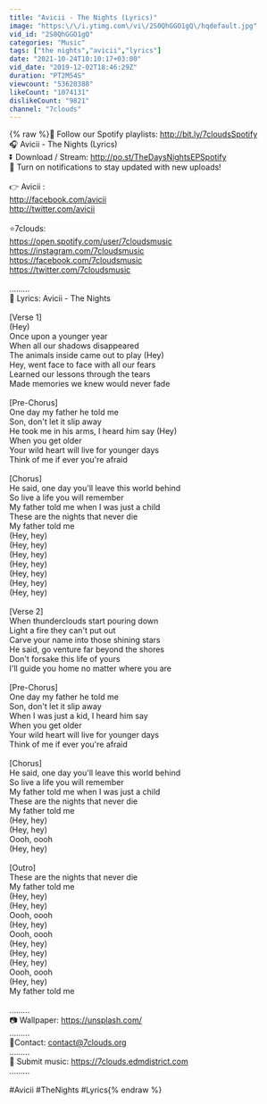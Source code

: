 ```yaml
---
title: "Avicii - The Nights (Lyrics)"
image: "https:\/\/i.ytimg.com\/vi\/2S0QhGGO1gQ\/hqdefault.jpg"
vid_id: "2S0QhGGO1gQ"
categories: "Music"
tags: ["the nights","avicii","lyrics"]
date: "2021-10-24T10:10:17+03:00"
vid_date: "2019-12-02T18:46:29Z"
duration: "PT2M54S"
viewcount: "53620388"
likeCount: "1074131"
dislikeCount: "9821"
channel: "7clouds"
---
```

{% raw %}🎵 Follow our Spotify playlists: <a rel="nofollow" target="blank" href="http://bit.ly/7cloudsSpotify">http://bit.ly/7cloudsSpotify</a><br />🎧 Avicii - The Nights (Lyrics)<br />⏬ Download / Stream: <a rel="nofollow" target="blank" href="http://po.st/TheDaysNightsEPSpotify">http://po.st/TheDaysNightsEPSpotify</a><br />🔔 Turn on notifications to stay updated with new uploads!<br /> <br />👉 Avicii :<br /><a rel="nofollow" target="blank" href="http://facebook.com/avicii">http://facebook.com/avicii</a><br /><a rel="nofollow" target="blank" href="http://twitter.com/avicii">http://twitter.com/avicii</a><br /><br />⭐️7clouds:<br /><a rel="nofollow" target="blank" href="https://open.spotify.com/user/7cloudsmusic">https://open.spotify.com/user/7cloudsmusic</a><br /><a rel="nofollow" target="blank" href="https://instagram.com/7cloudsmusic">https://instagram.com/7cloudsmusic</a><br /><a rel="nofollow" target="blank" href="https://facebook.com/7cloudsmusic">https://facebook.com/7cloudsmusic</a><br /><a rel="nofollow" target="blank" href="https://twitter.com/7cloudsmusic">https://twitter.com/7cloudsmusic</a><br /><br />.........<br />🎤 Lyrics: Avicii - The Nights<br /><br />[Verse 1]<br />(Hey)<br />Once upon a younger year<br />When all our shadows disappeared<br />The animals inside came out to play (Hey)<br />Hey, went face to face with all our fears<br />Learned our lessons through the tears<br />Made memories we knew would never fade<br /><br />[Pre-Chorus]<br />One day my father he told me<br />Son, don't let it slip away<br />He took me in his arms, I heard him say (Hey)<br />When you get older<br />Your wild heart will live for younger days<br />Think of me if ever you're afraid<br /><br />[Chorus]<br />He said, one day you'll leave this world behind<br />So live a life you will remember<br />My father told me when I was just a child<br />These are the nights that never die<br />My father told me<br />(Hey, hey)<br />(Hey, hey)<br />(Hey, hey)<br />(Hey, hey)<br />(Hey, hey)<br />(Hey, hey)<br />(Hey, hey)<br /><br />[Verse 2]<br />When thunderclouds start pouring down<br />Light a fire they can't put out<br />Carve your name into those shining stars<br />He said, go venture far beyond the shores<br />Don't forsake this life of yours<br />I'll guide you home no matter where you are<br /><br />[Pre-Chorus]<br />One day my father he told me<br />Son, don't let it slip away<br />When I was just a kid, I heard him say<br />When you get older<br />Your wild heart will live for younger days<br />Think of me if ever you're afraid<br /><br />[Chorus]<br />He said, one day you'll leave this world behind<br />So live a life you will remember<br />My father told me when I was just a child<br />These are the nights that never die<br />My father told me<br />(Hey, hey)<br />(Hey, hey)<br />Oooh, oooh<br />(Hey, hey)<br /><br />[Outro]<br />These are the nights that never die<br />My father told me<br />(Hey, hey)<br />(Hey, hey)<br />Oooh, oooh<br />(Hey, hey)<br />Oooh, oooh<br />(Hey, hey)<br />(Hey, hey)<br />(Hey, hey)<br />Oooh, oooh<br />(Hey, hey)<br />My father told me<br /><br />.........<br />📷 Wallpaper: <a rel="nofollow" target="blank" href="https://unsplash.com/">https://unsplash.com/</a><br />.........<br />📧Contact: contact@7clouds.org<br />.........<br />💌 Submit music: <a rel="nofollow" target="blank" href="https://7clouds.edmdistrict.com">https://7clouds.edmdistrict.com</a><br />.........<br /><br />#Avicii #TheNights #Lyrics{% endraw %}
